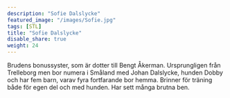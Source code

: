 ```yaml
---
description: "Sofie Dalslycke"
featured_image: "/images/Sofie.jpg"
tags: [STL]
title: "Sofie Dalslycke"
disable_share: true
weight: 24
---
```

Brudens bonussyster, som är dotter till Bengt Åkerman. Ursprungligen från Trelleborg men bor numera i Småland med Johan Dalslycke, hunden Dobby och har fem barn, varav fyra fortfarande bor hemma. Brinner för träning både för egen del och med hunden. Har sett många brutna ben. 